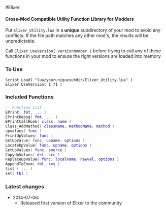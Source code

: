 #Elixer
#### Cross-Mod Compatible Utility Function Library for Modders

Put ```Elixer_Utility.lua``` in a **unique** subdirectory of your mod to avoid any conflicts. If the file path matches any other mod's, the results will be unpredictable.

Call ```Elixer.UseVersion( versionNumber )``` before trying to call any of these functions in your mod to ensure the right versions are loaded into memory

### To Use
```
Script.Load( "lua/youruniquesubdir/Elixer_Utility.lua" )
Elixer.UseVersion( 1.71 )
```

### Included Functions
```lua
-- Function List
EPrint( fmt, ... )
EPrintDebug( fmt, ... )
EPrintCallHook( class, name )
Class_AddMethod( className, methodName, method )
upvalues( func )
PrintUpValues( func )
GetUpValue( func, upname, options )
LocateUpValue( func, upname, options )
SetUpValues( func, source )
CopyUpValues( dst, src )
ReplaceUpValue( func, localname, newval, options )
AppendToEnum( tbl, key )
list ( ... )
set( tbl )
```

### Latest changes
- 2014-07-06:
	- Released first version of Elixer to the community
